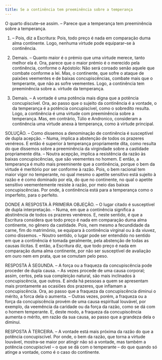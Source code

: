 ```yaml
---
title: Se a continência tem preeminência sobre a temperança
---
```


O quarto discute–se assim. – Parece que a temperança tem preeminência sobre a temperança.  

1. – Pois, diz a Escritura: Pois, todo preço é nada em comparação duma alma continente. Logo, nenhuma virtude pode equiparar–se à continência.  

2. Demais. – Quanto maior é o prémio que uma virtude merece, tanto melhor ela é. Ora, parece que o maior prémio é o merecido pela continência, conforme o Apóstolo: Não será coroado senão aquele que combate conforme a lei. Mas, o continente, que sofre o ataque de paixões veementes e de baixas concupiscências, combate mais que o temperante, que não as sofre veementes. Logo, a continência tem preeminência sobre a. virtude da temperança. 

3. Demais. – A vontade é uma potência mais digna que a potência concupiscível. Ora, ao passo que o sujeito da continência é a vontade, o da temperança é a potência concupiscível, como o sobredito resulta. Logo, a continência é uma virtude com preeminência sobre a temperança.  Mas, em contrário, Túlio e Andronico, consideram a continência uma virtude anexa à temperança, como à virtude principal.  

SOLUÇÃO. – Como dissemos a denominação de continência é susceptível de dupla acepção. – Numa, implica a abstenção de todos os prazeres venéreos. E então é superior à temperança propriamente dita, como resulta do que dissemos sobre a preeminência da virgindade sobre a castidade propriamente dita. – Noutra acepção, implica a resistência da razão às baixas concupiscências, que são veementes no homem. E então, a temperança é muito mais preeminente que a continência, porque o bem da virtude é meritório por ser conforme à razão. Pois, o bem racional tem maior vigor no temperante, no qual mesmo o apetite sensitivo está sujeito à razão e é como dominado por ela, do que no continente, no qual o apetite sensitivo veementemente resiste à razão, por meio das baixas concupiscências. Por onde, à continência está para a temperança como o imperfeito, para o perfeito.  

DONDE A RESPOSTA À PRIMEIRA OBJEÇÃO. – O lugar citado é susceptível de dupla interpretação. – Numa, em que a continência significa a abstinência de todos os prazeres venéreos. E, neste sentido, é que a Escritura considera que todo preço é nada em comparação duma alma continente, no gênero da castidade. Pois, nem mesmo a fecundidade da carne, fim do matrimônio, se equipara à continência virginal ou à da viuvez, como dissemos. – Noutro sentido, o lugar pode ser entendido no sentido em que a continência é tomada geralmente, pela abstenção de todas as causas ilícitas. E então, a Escritura diz, que todo preço é nada em comparação duma alma continente, por não ser susceptível de avaliação em ouro nem em prata, que se comutam pelo peso.  

RESPOSTA À SEGUNDA. – A força ou a fraqueza da concupiscência pode proceder de dupla causa. – As vezes procede de uma causa corporal; assim, certos, pela sua compleição natural, são mais inclinados à concupiscência, que outros. E ainda há pessoas a quem se apresentam mais prontamente as ocasiões dos prazeres, que inflamam a concupiscência. Ora, ao passo que a fraqueza da concupiscência diminui o mérito, a forca dela o aumenta. – Outras vezes, porém, a fraqueza ou a força da concupiscência provém de uma causa espiritual louvável, por exemplo, da veemência da caridade ou da força da razão, como se dá com o homem temperante. E, deste modo, a fraqueza da concupiscência aumenta o mérito, em razão da sua causa, ao passo que a grandeza dela o diminui.  

RESPOSTA À TERCEIRA. – A vontade está mais próxima da razão do que a potência concupiscível. Por onde, o bem da razão, que torna a virtude louvável, mostra–se maior por atingir não só a vontade, mas também a potência concupiscível – o que se dá com o temperante – do que quando só atinge a vontade, como é o caso do continente.
